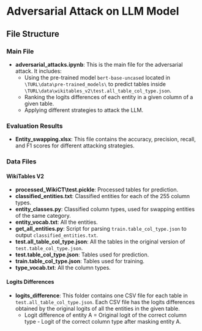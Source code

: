 
# Adversarial Attack on LLM Model

## File Structure

### Main File
- **adversarial_attacks.ipynb**: This is the main file for the adversarial attack. It includes:
  - Using the pre-trained model `bert-base-uncased` located in `\TURL\data\pre-trained_models\` to predict tables inside `\TURL\data\wikitables_v2\test.all_table_col_type.json`.
  - Ranking the logits differences of each entity in a given column of a given table.
  - Applying different strategies to attack the LLM.

### Evaluation Results
- **Entity_swapping.xlsx**: This file contains the accuracy, precision, recall, and F1 scores for different attacking strategies.

### Data Files

#### WikiTables V2
- **processed_WikiCT\test.pickle**: Processed tables for prediction.
- **classified_entities.txt**: Classified entities for each of the 255 column types.
- **entity_classes.py**: Classified column types, used for swapping entities of the same category.
- **entity_vocab.txt**: All the entities.
- **get_all_entities.py**: Script for parsing `train.table_col_type.json` to output `classified_entities.txt`.
- **test.all_table_col_type.json**: All the tables in the original version of `test.table_col_type.json`.
- **test.table_col_type.json**: Tables used for prediction.
- **train.table_col_type.json**: Tables used for training.
- **type_vocab.txt**: All the column types.

#### Logits Differences
- **logits_difference**: This folder contains one CSV file for each table in `test.all_table_col_type.json`. Each CSV file has the logits differences obtained by the original logits of all the entities in the given table. 
  - Logit difference of entity A = Original logit of the correct column type - Logit of the correct column type after masking entity A.

